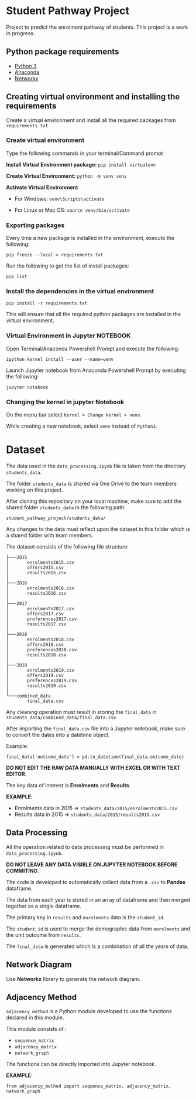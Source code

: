 # Student Pathway Project

Project to predict the enrolment pathway of students. This project is a work in progress.

## Python package requirements

* [Python 3](https://www.python.org/downloads/)
* [Anaconda](https://www.anaconda.com/)
* [Networkx](https://networkx.github.io/documentation/stable/install.html)

## Creating virtual environment and installing the requirements

Create a virtual environment and install all the required packages from `requirements.txt`

### Create virtual environment

Type the following commands in your terminal/Command prompt

**Install Virtual Environment package:** `pip install virtualenv`

**Create Virtual Environment:** `python -m venv venv`

**Activate Virtual Environment**

* For Windows: `venv\Scripts\activate`

* For Linux or Mac OS: `source venv/bin/activate`

### Exporting packages

Every time a new package is installed in the environment, execute the following:

`pip freeze --local > requirements.txt`

Run the following to get the list of install packages:

`pip list`

### Install the dependencies in the virtual environment

`pip install -r requirements.txt`

This will ensure that all the required python packages are installed in the virtual environment.

### Virtual Environment in Jupyter NOTEBOOK

Open Terminal/Anaconda Powershell Prompt and execute the following:

`ipython kernel install --user --name=venv`

Launch Jupyter notebook from Anaconda Powershell Prompt by executing the following:

`jupyter notebook`

### Changing the kernel in jupyter Notebook

On the menu bar select `Kernel > Change kernel > venv`.

While creating a new notebook, select `venv` instead of `Python3`.

# Dataset

The data used in the `data_processing.ipynb` file is taken from the directory `students_data`.

The folder `students_data` is shared via One Drive to the team members working on this project.

After cloning this repository on your local machine, make sure to add the shared folder `students_data` in the following path:

`student_pathway_project/students_data/`

Any changes to the data must reflect upon the dataset in this folder which is a shared folder with team members.

The dataset consists of the following file structure:

```
├───2015
│       enrolments2015.csv
│       offers2015.csv
│       results2015.csv
│
├───2016
│       enrolments2016.csv
│       results2016.csv
│
├───2017
│       enrolments2017.csv
│       offers2017.csv
│       preferences2017.csv
│       results2017.csv
│
├───2018
│       enrolments2018.csv
│       offers2018.csv
│       preferences2018.csv
│       results2018.csv
│
├───2019
│       enrolments2019.csv
│       offers2019.csv
│       preferences2019.csv
│       results2019.csv
│
└───combined_data
        final_data.csv
```

Any cleaning operation must result in storing the `final_data` in `students_data/combined_data/final_data.csv`

After importing the `final_data.csv` file into a Jupyter notebook, make sure to convert the dates into a datetime object.

Example:

`final_data['outcome_date'] = pd.to_datetime(final_data.outcome_date)`

**DO NOT EDIT THE RAW DATA MANUALLY WITH EXCEL OR WITH TEXT EDITOR.**

The key data of interest is **Enrolments** and **Results**.

**EXAMPLE**:

* Enrolments data in 2015 => `students_data/2015/enrolments2015.csv`
* Results data in 2015 => `students_data/2015/results2015.csv`

## Data Processing

All the operation related to data processing must be performed in `data_processing.ipynb`.

**DO NOT LEAVE ANY DATA VISIBLE ON JUPYTER NOTEBOOK BEFORE COMMITING**.

The code is developed to automatically collect data from a `.csv` to **Pandas** dataframe.

The data from each year is stored in an array of dataframe and then merged together as a single dataframe.

The primary key in `results` and `enrolments` data is the `student_id`.

The `student_id` is used to merge the demographic data from `enrolments` and the unit outcome from `results`.

The `final_data` is generated which is a combination of all the years of data.

## Network Diagram

Use **Networkx** library to generate the network diagram.


## Adjacency Method

`adjacency_method` is a Python module developed to use the functions declared in this module.

This module consists of :

* `sequence_matrix`
* `adjacency_matrix`
* `network_graph`


The functions can be directly imported into Jupyter notebook.

**EXAMPLE**:

`from adjacency_method import sequence_matrix, adjacency_matrix, network_graph`
